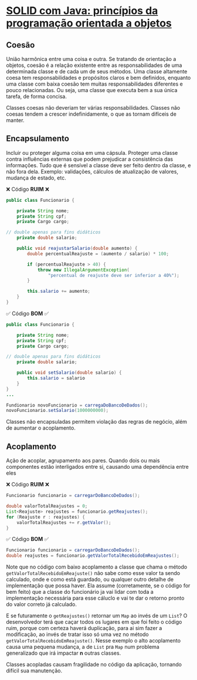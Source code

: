 # [SOLID com Java: princípios da programação orientada a objetos](https://cursos.alura.com.br/course/solid-orientacao-objetos-java)

## Coesão
União harmônica entre uma coisa e outra. Se tratando de orientação a objetos, coesão é a relação existente entre as responsabilidades de uma determinada classe e de cada um de seus métodos. Uma classe altamente coesa tem responsabilidades e propósitos claros e bem definidos, enquanto uma classe com baixa coesão tem muitas responsabilidades diferentes e pouco relacionadas. Ou seja, uma classe que executa bem a sua única tarefa, de forma concisa.

Classes coesas não deveriam ter várias responsabilidades.
Classes não coesas tendem a crescer indefinidamente, o que as tornam difíceis de manter.

## Encapsulamento

Incluir ou proteger alguma coisa em uma cápsula. Proteger uma classe contra influências externas que podem prejudicar a consistência das informações. Tudo que é sensível a classe deve ser feito dentro da classe, e não fora dela. Exemplo: validações, cálculos de atualização de valores, mudança de estado, etc. 

❌ Código **RUIM** ❌
```java
public class Funcionario {

    private String nome;
    private String cpf;
    private Cargo cargo;

// double apenas para fins didáticos
    private double salario;

    public void reajustarSalario(double aumento) {
        double percentualReajuste = (aumento / salario) * 100;

        if (percentualReajuste > 40) {
            throw new IllegalArgumentException(
                "percentual de reajuste deve ser inferior a 40%");
        }

        this.salario += aumento;
    }
}
```

✅ Código **BOM** ✅
```java
public class Funcionario {

    private String nome;
    private String cpf;
    private Cargo cargo;

// double apenas para fins didáticos
    private double salario;

    public void setSalario(double salario) {
        this.salario = salario
    }
}
...

Fundionario novoFuncionario = carregaDoBancoDeDados();
novoFuncionario.setSalario(1000000000);
```
Classes não encapsuladas permitem violação das regras de negócio, além de aumentar o acoplamento.

## Acoplamento

Ação de acoplar, agrupamento aos pares. Quando dois ou mais componentes estão interligados entre si, causando uma dependência entre eles

❌ Código **RUIM** ❌

```java
Funcionario funcionario = carregarDoBancoDeDados();

double valorTotalReajustes = 0;
List<Reajuste> reajustes = funcionario.getReajustes();
for (Reajuste r : reajustes) {
    valorTotalReajustes += r.getValor();
}
```

✅ Código **BOM** ✅

```java
Funcionario funcionario = carregarDoBancoDeDados();
double reajustes = funcionario.getValorTotalRecebidoEmReajustes();
```

Note que no código com baixo acoplamento a classe que chama o método `getValorTotalRecebidoEmReajuste()` não sabe como esse valor ta sendo calculado, onde e como está guardado, ou qualquer outro detalhe de implementação que possa haver. Ela assume (corretamente, se o código for bem feito) que a classe do funcionário ja vai lidar com toda a implementação necessária para esse cáluclo e vai te dar o retorno pronto do valor correto já calculado. 

E se futuramente o `getReajustes()` retornar um `Map` ao invés de um `List`? O desenvolvedor terá que caçar todos os lugares em que foi feito o código ruim, porque com certeza haverá duplicação, para ai sim fazer a modificação, ao invés de tratar isso só uma vez no método `getValorTotalRecebidoEmReajuste()`. Nesse exemplo o alto acoplamento causa uma pequena mudança, a de `List` pra `Map` num problema generalizado que irá impactar __n__ outras classes.

Classes acopladas causam fragilidade no código da aplicação, tornando difícil sua manutenção.

